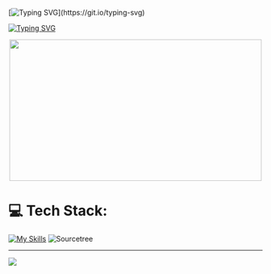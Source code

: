 [![Typing SVG](https://readme-typing-svg.demolab.com?font=Fira+Code&weight=700&size=50&duration=500&pause=1000&color=009838&center=true&vCenter=true&repeat=false&random=false&width=1000&lines=Welcome+to+my+GitHub+profile!)](https://git.io/typing-svg)

[![Typing SVG](https://readme-typing-svg.demolab.com?font=Fira+Code&weight=600&size=50&duration=1500&pause=500&color=00C3D1&center=true&multiline=true&repeat=false&random=false&width=1700&height=200&lines=My+name+is+Petko+Todorov;I'm+a+passionate+developer+and+technology+enthusiast;Here's+a+glimpse+of+my+tech+stack+and+projects%3A+)](https://git.io/typing-svg)

<p align="center">
  <img src="https://user-images.githubusercontent.com/100520661/190483447-e05d90bb-efa0-48c6-bae5-b5b751a8b917.gif" width="500" height="280" />
</p>



# 💻 Tech Stack:

[![My Skills](https://skillicons.dev/icons?i=py,django,html,css,js,react,angular,idea,vscode,docker,postgres,git)](https://github.com/petko940)
![Sourcetree](https://img.shields.io/badge/Sourcetree-0052CC?style=for-the-badge&logo=git&logoColor=white)

---
[![](https://visitcount.itsvg.in/api?id=petko-todorov&icon=0&color=9)](https://visitcount.itsvg.in)
